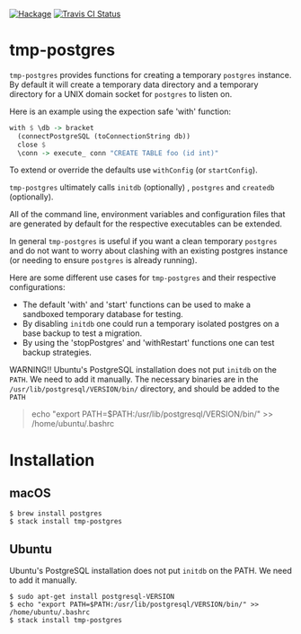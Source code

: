 [![Hackage](https://img.shields.io/hackage/v/tmp-postgres.svg?style=flat)](https://hackage.haskell.org/package/tmp-postgres)
[![Travis CI Status](https://travis-ci.org/jfischoff/tmp-postgres.svg?branch=master)](http://travis-ci.org/jfischoff/tmp-postgres)
# tmp-postgres

`tmp-postgres` provides functions for creating a temporary `postgres` instance.
By default it will create a temporary data directory and
a temporary directory for a UNIX domain socket for `postgres` to listen on.

Here is an example using the expection safe 'with' function:

```haskell
with $ \db -> bracket
  (connectPostgreSQL (toConnectionString db))
  close $
  \conn -> execute_ conn "CREATE TABLE foo (id int)"
```

To extend or override the defaults use `withConfig` (or `startConfig`).

`tmp-postgres` ultimately calls `initdb` (optionally) , `postgres` and
`createdb` (optionally).

All of the command line, environment variables and configuration files
that are generated by default for the respective executables can be
extended.

In general `tmp-postgres` is useful if you want a clean temporary
`postgres` and do not want to worry about clashing with an existing
postgres instance (or needing to ensure `postgres` is already running).

Here are some different use cases for `tmp-postgres` and their respective
configurations:

* The default 'with' and 'start' functions can be used to make a sandboxed
temporary database for testing.
* By disabling `initdb` one could run a temporary
isolated postgres on a base backup to test a migration.
* By using the 'stopPostgres' and 'withRestart' functions one can test
backup strategies.

WARNING!!
Ubuntu's PostgreSQL installation does not put `initdb` on the `PATH`. We need to add it manually.
The necessary binaries are in the `/usr/lib/postgresql/VERSION/bin/` directory, and should be added to the `PATH`

 > echo "export PATH=$PATH:/usr/lib/postgresql/VERSION/bin/" >> /home/ubuntu/.bashrc

# Installation

## macOS
```
$ brew install postgres
$ stack install tmp-postgres
```

## Ubuntu

Ubuntu's PostgreSQL installation does not put `initdb` on the PATH. We need to add it manually.

```
$ sudo apt-get install postgresql-VERSION
$ echo "export PATH=$PATH:/usr/lib/postgresql/VERSION/bin/" >> /home/ubuntu/.bashrc
$ stack install tmp-postgres
```

